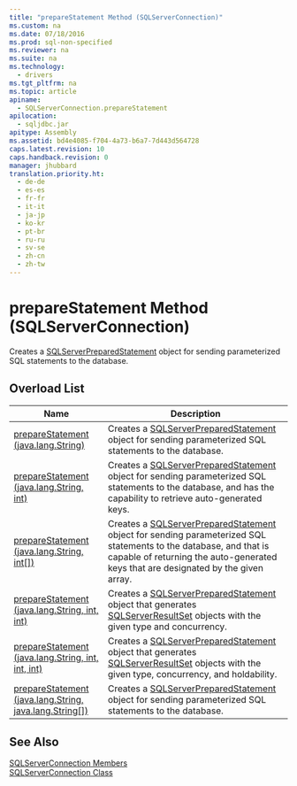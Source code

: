 ```yaml
---
title: "prepareStatement Method (SQLServerConnection)"
ms.custom: na
ms.date: 07/18/2016
ms.prod: sql-non-specified
ms.reviewer: na
ms.suite: na
ms.technology: 
  - drivers
ms.tgt_pltfrm: na
ms.topic: article
apiname: 
  - SQLServerConnection.prepareStatement
apilocation: 
  - sqljdbc.jar
apitype: Assembly
ms.assetid: bd4e4085-f704-4a73-b6a7-7d443d564728
caps.latest.revision: 10
caps.handback.revision: 0
manager: jhubbard
translation.priority.ht: 
  - de-de
  - es-es
  - fr-fr
  - it-it
  - ja-jp
  - ko-kr
  - pt-br
  - ru-ru
  - sv-se
  - zh-cn
  - zh-tw
---
```

# prepareStatement Method (SQLServerConnection)
  Creates a [SQLServerPreparedStatement](../content/SQLServerPreparedStatement-Class.md) object for sending parameterized SQL statements to the database.  
  
## Overload List  
  
|Name|Description|  
|----------|-----------------|  
|[prepareStatement (java.lang.String)](../content/prepareStatement-Method--java.lang.String-.md)|Creates a [SQLServerPreparedStatement](../content/SQLServerPreparedStatement-Class.md) object for sending parameterized SQL statements to the database.|  
|[prepareStatement (java.lang.String, int)](../content/prepareStatement-Method--java.lang.String--int-.md)|Creates a [SQLServerPreparedStatement](../content/SQLServerPreparedStatement-Class.md) object for sending parameterized SQL statements to the database, and has the capability to retrieve auto-generated keys.|  
|[prepareStatement (java.lang.String, int&#91;&#93;)](../content/prepareStatement-Method--java.lang.String--int[]-.md)|Creates a [SQLServerPreparedStatement](../content/SQLServerPreparedStatement-Class.md) object for sending parameterized SQL statements to the database, and that is capable of returning the auto-generated keys that are designated by the given array.|  
|[prepareStatement (java.lang.String, int, int)](../content/prepareStatement-Method--java.lang.String--int--int-.md)|Creates a [SQLServerPreparedStatement](../content/SQLServerPreparedStatement-Class.md) object that generates [SQLServerResultSet](../content/SQLServerResultSet-Class.md) objects with the given type and concurrency.|  
|[prepareStatement (java.lang.String, int, int, int)](../content/prepareStatement-Method--java.lang.String--int--int--int-.md)|Creates a [SQLServerPreparedStatement](../content/SQLServerPreparedStatement-Class.md) object that generates [SQLServerResultSet](../content/SQLServerResultSet-Class.md) objects with the given type, concurrency, and holdability.|  
|[prepareStatement (java.lang.String, java.lang.String&#91;&#93;)](../content/prepareStatement-Method--java.lang.String--java.lang.String-.md)|Creates a [SQLServerPreparedStatement](../content/SQLServerPreparedStatement-Class.md) object for sending parameterized SQL statements to the database.|  
  
## See Also  
 [SQLServerConnection Members](../content/SQLServerConnection-Members.md)   
 [SQLServerConnection Class](../content/SQLServerConnection-Class.md)  
  
  